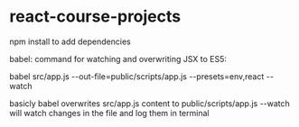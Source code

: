 # react-course-projects

npm install to add dependencies

babel: 
command for watching and overwriting JSX to ES5:

babel src/app.js --out-file=public/scripts/app.js --presets=env,react --watch

basicly babel overwrites src/app.js content to public/scripts/app.js 
--watch will watch changes in the file and log them in terminal
